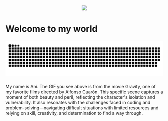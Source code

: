 <div align="center">
  <img height="400" src="https://media0.giphy.com/media/gZp77nXJQEq4/giphy.gif"  />
</div>

###

<p align="left"></p>

###

<h1 align="left">Welcome to my world</h1>

###

<img src="https://raw.githubusercontent.com/Anirudhrawat/Anirudhrawat/output/snake.svg" alt="Snake animation" />

###

<p align="left">My name is Ani. The GIF you see above is from the movie Gravity, one of my favorite films directed by Alfonso Cuarón. This specific scene captures a moment of both beauty and peril, reflecting the character's isolation and vulnerability. It also resonates with the challenges faced in coding and problem-solving—navigating difficult situations with limited resources and relying on skill, creativity, and determination to find a way through.</p>

###
